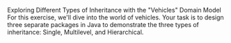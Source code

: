 Exploring Different Types of Inheritance with the "Vehicles" Domain Model
For this exercise, we'll dive into the world of vehicles. Your task is to design three separate packages in Java to
demonstrate the three types of inheritance: Single, Multilevel, and Hierarchical.